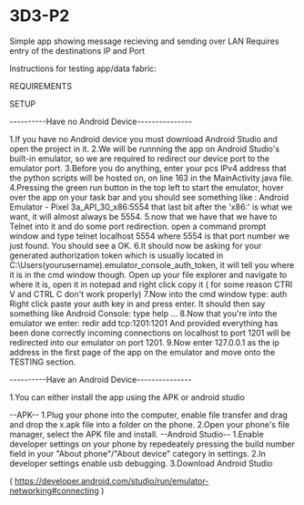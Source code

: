 # 3D3-P2
Simple app showing message recieving and sending over LAN
Requires entry of the destinations IP and Port

Instructions for testing app/data fabric:

REQUIREMENTS


SETUP

----------Have no Android Device---------------

1.If you have no Android device you must download Android Studio and open the project in it.
2.We will be runnning the app on Android Studio's built-in emulator, so we are required to redirect our device port to the emulator port.
3.Before you do anything, enter your pcs  IPv4 address that the python scripts will be hosted on, on line 163 in the MainActivity.java file.
4.Pressing the green run button in the top left to start the emulator, hover over the app on your task bar and you should see 
  something like : Android Emulator - Pixel 3a_API_30_x86:5554
  that last bit after the 'x86:' is what we want, it will almost always be 5554.
5.now that we have that we have to Telnet into it and do some port redirection.
  open a command prompt window and type 
  telnet localhost 5554
  where 5554 is that port number we just found. You should see a OK.
6.It should now be asking for your generated authorization token which is usually located in C:\Users\(yourusername)\.emulator_console_auth_token,
  it will tell you where it is in the cmd window though. Open up your file explorer and navigate to where it is, 
  open it in notepad and right click copy it ( for some reason CTRl V and CTRL C don't work properly)
7.Now into the cmd window type: auth 
  Right click paste your auth key in and press enter. It should then say something like Android Console: type help ...
8.Now that you're into the emulator we enter:
  redir add tcp:1201:1201
  And provided everything has been done correctly incoming connections on localhost to port 1201 will be redirected into our emulator on port 1201.
9.Now enter 127.0.0.1 as the ip address in the first page of the app on the emulator and move onto the TESTING section.

----------Have an Android Device---------------

1.You can either install the app using the APK or android studio

--APK--
1.Plug your phone into the computer, enable file transfer and drag and drop the x.apk file into a folder on the phone.
2.Open your phone's file manager, select the APK file and install.
--Android Studio--
1.Enable developer settings on your phone by repedeately pressing the build number field in your "About phone"/"About device" category in settings.
2.In developer settings enable usb debugging.
3.Download Android Studio

( https://developer.android.com/studio/run/emulator-networking#connecting )
